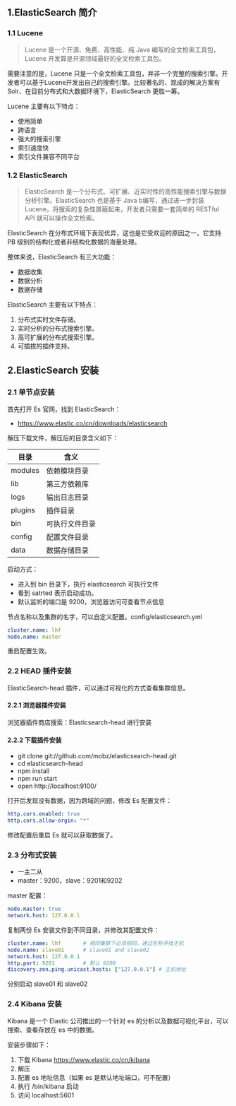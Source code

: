 ## 1.ElasticSearch 简介



### 1.1 Lucene

> Lucene 是一个开源、免费、高性能、纯 Java 编写的全文检索工具包，Lucene 开发算是开源领域最好的全文检索工具包。

需要注意的是，Lucene 只是一个全文检索工具包，并非一个完整的搜索引擎。开发者可以基于Lucene开发出自己的搜索引擎。比较著名的、现成的解决方案有 Solr、在目前分布式和大数据环境下，ElasticSearch 更胜一筹。

Lucene 主要有以下特点：

* 使用简单
* 跨语言
* 强大的搜索引擎
* 索引速度快
* 索引文件兼容不同平台



### 1.2 ElasticSearch

> ElasticSearch 是一个分布式、可扩展、近实时性的高性能搜索引擎与数据分析引擎。ElasticSearch 也是基于 Java b编写，通过进一步封装 Lucene，将搜索的复杂性屏蔽起来，开发者只需要一套简单的 RESTful API 就可以操作全文检索。

ElasticSearch 在分布式环境下表现优异，这也是它受欢迎的原因之一，它支持 PB 级别的结构化或者非结构化数据的海量处理。

整体来说，ElasticSearch 有三大功能：

* 数据收集
* 数据分析
* 数据存储

ElasticSearch 主要有以下特点：

1. 分布式实时文件存储。
2. 实时分析的分布式搜索引擎。
3. 高可扩展的分布式搜索引擎。
4. 可插拔的插件支持。



## 2.ElasticSearch 安装

### 2.1 单节点安装

首先打开 Es 官网，找到 ElasticSearch：

* https://www.elastic.co/cn/downloads/elasticsearch

解压下载文件，解压后的目录含义如下：

| 目录    | 含义           |
| ------- | -------------- |
| modules | 依赖模块目录   |
| lib     | 第三方依赖库   |
| logs    | 输出日志目录   |
| plugins | 插件目录       |
| bin     | 可执行文件目录 |
| config  | 配置文件目录   |
| data    | 数据存储目录   |

启动方式：

* 进入到 bin 目录下，执行 elasticsearch 可执行文件
* 看到 satrted 表示启动成功。
* 默认监听的端口是 9200，浏览器访问可查看节点信息

节点名称以及集群的名字，可以自定义配置。config/elasticsearch.yml

```yaml
cluster.name: lhf
node.name: master
```

重启配置生效。



### 2.2 HEAD 插件安装

ElasticSearch-head 插件，可以通过可视化的方式查看集群信息。



#### 2.2.1 浏览器插件安装

浏览器插件商店搜索：Elasticsearch-head 进行安装



#### 2.2.2 下载插件安装

* git clone git://github.com/mobz/elasticsearch-head.git
* cd elasticsearch-head
* npm install
* npm run start
* open http://localhost:9100/

打开后发现没有数据，因为跨域的问题，修改 Es 配置文件：

```yaml
http.cors.enabled: true
http.cors.allow-orgin: "*"
```

修改配置后重启 Es 就可以获取数据了。



### 2.3 分布式安装

* 一主二从
* master：9200，slave：9201和9202

master 配置：

```yaml
node.master: true
network.host: 127.0.0.l
```

复制两份 Es 安装文件到不同目录，并修改其配置文件：

```yaml
cluster.name: lhf		# 相同集群下必须相同，通过名称寻找主机
node.name: slave01		# slave01 and slave02
network.host: 127.0.0.1
http.port: 9201			# 默认 9200
discovery.zen.ping.unicast.hosts: ["127.0.0.1"]	# 主机地址
```

分别启动 slave01 和 slave02



### 2.4 Kibana 安装

Kibana 是一个 Elastic 公司推出的一个针对 es 的分析以及数据可视化平台，可以搜索、查看存放在 es 中的数据。

安装步骤如下：

1. 下载 Kibana https://www.elastic.co/cn/kibana
2. 解压
3. 配置 es 地址信息（如果 es 是默认地址端口，可不配置）
4. 执行 /bin/kibana 启动
5. 访问 localhost:5601

